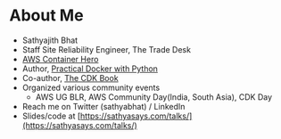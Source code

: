 # About Me

- Sathyajith Bhat
- Staff Site Reliability Engineer, The Trade Desk
- [AWS Container Hero](https://aws.amazon.com/developer/community/heroes/sathyajith-bhat/)
- Author, [Practical Docker with Python](https://bit.ly/practical-docker-2e)
- Co-author, [The CDK Book](https://thecdkbook.com)
- Organized various community events
  - AWS UG BLR, AWS Community Day(India, South Asia), CDK Day
- Reach me on Twitter (sathyabhat) / LinkedIn
- Slides/code at [https://sathyasays.com/talks/](https://sathyasays.com/talks/)
